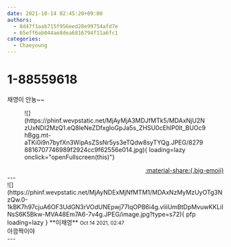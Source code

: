 ```yaml
---
date: 2021-10-14 02:45:20+09:00
authors:
  - 8d47f1aab715f956eed28e99754afd7e
  - 65eff6ab044ae8dea6816794f11a6fc1
categories:
  - Chaeyoung
---
```


# 1-88559618

<div class="post-container" markdown="1">
<div class="content-container md-sidebar__scrollwrap" markdown="1">

채영이 안뇽~~
<figure markdown="1">
![](https://phinf.wevpstatic.net/MjAyMjA3MDJfMTk5/MDAxNjU2NzUxNDI2MzQ1.eQ8leNeZDfxgIoGpJa5s_ZHSU0cEhlP0lt_BUOc9hBgg.mt-aTKi0i9n7byfXn3WipAsZSsNr5ys3eTQdw8syTYQg.JPEG/82798816707746989f2924cc9f62556e014.jpg){ loading=lazy onclick="openFullscreen(this)"}
</figure>


</div>
</div>

<div style="text-align: right;" markdown="1">
<a href="https://weverse.io/fromis9/fanpost/1-88559618" style="text-align: right;">:material-share:{.big-emoji}</a>
</div>
---

<div class="comments-container md-sidebar__scrollwrap" markdown="1">
<div class="comment" markdown="1">
<div class='id-container' markdown="1">
![](https://phinf.wevpstatic.net/MjAyNDExMjNfMTM1/MDAxNzMyMzUyOTg3NzQw.0-1kBK7h97cjuA6OF3UdGN3rVOdUNEpwj77IqOPB6i4g.vliiUmBtDpMvuwKKLiINsS6K5Bkw-MVA48Em7A6-7v4g.JPEG/image.jpg?type=s72){ pfp loading=lazy }
**<span class="artist">이채영</span>** <small>Oct 14 2021, 02:47</small><br>
</div>
<div class='comment-body' markdown="1">
아깜짝이야
</div>
</div>
</div>
---
